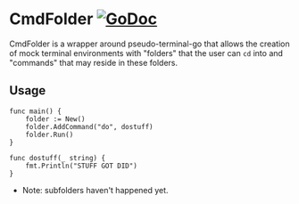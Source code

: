 # CmdFolder [![GoDoc](https://godoc.org/github.com/Stephen304/cmdfolder?status.svg)](https://godoc.org/github.com/Stephen304/cmdfolder)
CmdFolder is a wrapper around pseudo-terminal-go that allows the creation of mock terminal environments with "folders" that the user can `cd` into and "commands" that may reside in these folders.

## Usage

```
func main() {
	folder := New()
	folder.AddCommand("do", dostuff)
	folder.Run()
}

func dostuff(_ string) {
	fmt.Println("STUFF GOT DID")
}
```

* Note: subfolders haven't happened yet.
